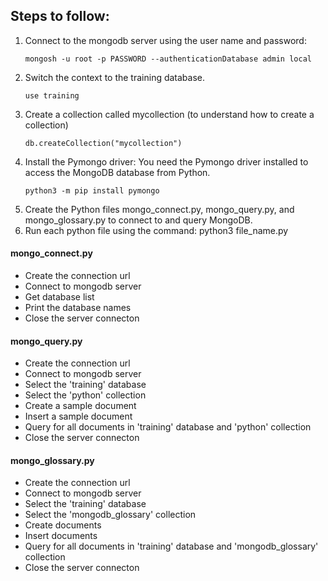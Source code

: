 ## Steps to follow:
<ol>
  <li>
    Connect to the mongodb server using the user name and password:
      
    mongosh -u root -p PASSWORD --authenticationDatabase admin local
  </li>
  <li>
    Switch the context to the training database.

    use training
  </li>
  <li>
    Create a collection called mycollection (to understand how to create a collection)

    db.createCollection("mycollection")
  </li>
  <li>
    Install the Pymongo driver: You need the Pymongo driver installed to access the MongoDB database from Python.

    python3 -m pip install pymongo
  </li>
  <li>
    Create the Python files mongo_connect.py, mongo_query.py, and mongo_glossary.py to connect to and query MongoDB.
  </li>
  <li>
    Run each python file using the command: python3 file_name.py
  </li>
  
</ol>


#### mongo_connect.py

<ul>
  <li>Create the connection url</li>
  <li>Connect to mongodb server</li>
  <li>Get database list</li>
  <li>Print the database names</li>
  <li>Close the server connecton</li>
</ul>


#### mongo_query.py
<ul>
  <li>Create the connection url</li>
  <li>Connect to mongodb server</li>
  <li>Select the 'training' database</li>
  <li>Select the 'python' collection</li>
  <li>Create a sample document</li>
  <li>Insert a sample document</li>
  <li>Query for all documents in 'training' database and 'python' collection</li>
  <li>Close the server connecton</li>
</ul>


#### mongo_glossary.py
<ul>
  <li>Create the connection url</li>
  <li>Connect to mongodb server</li>
  <li>Select the 'training' database</li>
  <li>Select the 'mongodb_glossary' collection</li>
  <li>Create documents</li>
  <li>Insert documents</li>
  <li>Query for all documents in 'training' database and 'mongodb_glossary' collection</li>
  <li>Close the server connecton</li>  
</ul>
